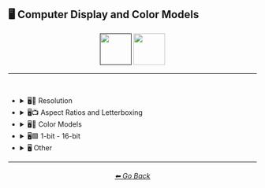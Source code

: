 <h2>🖥 Computer Display and Color Models</h2>

<div align="center">

[<img src="https://github.com/willwulfken/MidJourney-Styles-and-Keywords-Reference/blob/main/Images/Repo%20Parts/Buttons/version_button/button_version_MJV2_active.png?raw=true" height="64" />]()
[<img src="https://github.com/willwulfken/MidJourney-Styles-and-Keywords-Reference/blob/main/Images/Repo%20Parts/Buttons/version_button/button_version_MJV3_inactive.png?raw=true" height="64" />](https://github.com/willwulfken/MidJourney-Styles-and-Keywords-Reference/blob/main/Style_Pages/MJ_V3/Computer_Display.md)


</div>

<hr>
<br>


- <details><summary>🖥📐 Resolution</summary><p><div align="center">

	| 4k | 8k | 16k |
	| :-: | :-: | :-: |
	| <img src="https://github.com/willwulfken/MidJourney-Styles-and-Keywords-Reference/blob/main/Images/MJ_V2/MidJourney_Styles_(sphere)/sphere_4k.png?raw=true" width="256" /> | <img src="https://github.com/willwulfken/MidJourney-Styles-and-Keywords-Reference/blob/main/Images/MJ_V2/MidJourney_Styles_(sphere)/sphere_8k.png?raw=true" width="256" /> | <img src="https://github.com/willwulfken/MidJourney-Styles-and-Keywords-Reference/blob/main/Images/MJ_V2/MidJourney_Styles_(sphere)/sphere_16k.png?raw=true" width="256" /> |
	
	<br>
	
	| 32k | Super-Resolution |
	| :-: | :-: |
	|  <img src="https://github.com/willwulfken/MidJourney-Styles-and-Keywords-Reference/blob/main/Images/MJ_V2/MidJourney_Styles_(sphere)/sphere_32k.png?raw=true" width="256" />	| <img src="https://github.com/willwulfken/MidJourney-Styles-and-Keywords-Reference/blob/main/Images/MJ_V2/MidJourney_Styles_(sphere)/sphere_Super-resolution.png?raw=true" width="256" /> |
	
	<br>
	
	| HD | Full-HD | Ultra-HD |
	| :-: | :-: | :-: |
	| <img src="https://github.com/willwulfken/MidJourney-Styles-and-Keywords-Reference/blob/main/Images/MJ_V2/MidJourney_Styles_(sphere)/sphere_HD.png?raw=true" width="256" /> | <img src="https://github.com/willwulfken/MidJourney-Styles-and-Keywords-Reference/blob/main/Images/MJ_V2/MidJourney_Styles_(sphere)/sphere_Full-HD.png?raw=true" width="256" /> | <img src="https://github.com/willwulfken/MidJourney-Styles-and-Keywords-Reference/blob/main/Images/MJ_V2/MidJourney_Styles_(sphere)/sphere_Ultra-HD.png?raw=true" width="256" /> |

	<br>

	| 144p | 240p | 480p |
	| :-: | :-: | :-: |
	| <img src="https://github.com/willwulfken/MidJourney-Styles-and-Keywords-Reference/blob/main/Images/MJ_V2/MidJourney_Styles_(sphere)/Wave_9/sphere_144p.png?raw=true" width="256" /> | <img src="https://github.com/willwulfken/MidJourney-Styles-and-Keywords-Reference/blob/main/Images/MJ_V2/MidJourney_Styles_(sphere)/Wave_9/sphere_240p.png?raw=true" width="256" /> | <img src="https://github.com/willwulfken/MidJourney-Styles-and-Keywords-Reference/blob/main/Images/MJ_V2/MidJourney_Styles_(sphere)/Wave_9/sphere_480p.png?raw=true" width="256" /> |

	<br>

	| 720p | 1080p |
	| :-: | :-: |
	| <img src="https://github.com/willwulfken/MidJourney-Styles-and-Keywords-Reference/blob/main/Images/MJ_V2/MidJourney_Styles_(sphere)/Wave_9/sphere_720p.png?raw=true" width="256" /> | <img src="https://github.com/willwulfken/MidJourney-Styles-and-Keywords-Reference/blob/main/Images/MJ_V2/MidJourney_Styles_(sphere)/Wave_9/sphere_1080p.png?raw=true" width="256" /> |

	</p></details>



- <details><summary>🖥📺 Aspect Ratios and Letterboxing</summary><p><div align="center">

	| Fullscreen | Widescreen | Anamorphic Widescreen |
	| :-: | :-: | :-: |
	| <img src="https://github.com/willwulfken/MidJourney-Styles-and-Keywords-Reference/blob/main/Images/MJ_V2/MidJourney_Styles_(sphere)/Wave_9/sphere_Fullscreen.png?raw=true" width="256" /> | <img src="https://github.com/willwulfken/MidJourney-Styles-and-Keywords-Reference/blob/main/Images/MJ_V2/MidJourney_Styles_(sphere)/Wave_9/sphere_Widescreen.png?raw=true" width="256" /> | <img src="https://github.com/willwulfken/MidJourney-Styles-and-Keywords-Reference/blob/main/Images/MJ_V2/MidJourney_Styles_(sphere)/Wave_9/sphere_Anamorphic_Widescreen.png?raw=true" width="256" /> |

	| Pillarbox | Letterboxing | Windowbox |
	| :-: | :-: | :-: |
	| <img src="https://github.com/willwulfken/MidJourney-Styles-and-Keywords-Reference/blob/main/Images/MJ_V2/MidJourney_Styles_(sphere)/Wave_9/sphere_Pillarbox.png?raw=true" width="256" /> | <img src="https://github.com/willwulfken/MidJourney-Styles-and-Keywords-Reference/blob/main/Images/MJ_V2/MidJourney_Styles_(sphere)/Wave_9/sphere_Letterboxing.png?raw=true" width="256" /> | <img src="https://github.com/willwulfken/MidJourney-Styles-and-Keywords-Reference/blob/main/Images/MJ_V2/MidJourney_Styles_(sphere)/Wave_9/sphere_Windowbox.png?raw=true" width="256" /> |

	</p></details>



- <details><summary>🖥🎨 Color Models</summary><p><div align="center">

	| RGB | scRGB | CMYK |
	| :-: | :-: | :-: |
	| <img src="https://github.com/willwulfken/MidJourney-Styles-and-Keywords-Reference/blob/main/Images/MJ_V2/MidJourney_Styles_(sphere)/sphere_RGB.png?raw=true" width="256" /> | <img src="https://github.com/willwulfken/MidJourney-Styles-and-Keywords-Reference/blob/main/Images/MJ_V2/MidJourney_Styles_(sphere)/sphere_scRGB.png?raw=true" width="256" /> | <img src="https://github.com/willwulfken/MidJourney-Styles-and-Keywords-Reference/blob/main/Images/MJ_V2/MidJourney_Styles_(sphere)/sphere_CMYK.png?raw=true" width="256" /> |
	
	<br>

	| HSV | HSL | HCL |
	| :-: | :-: | :-: |
	| <img src="https://github.com/willwulfken/MidJourney-Styles-and-Keywords-Reference/blob/main/Images/MJ_V2/MidJourney_Styles_(sphere)/sphere_HSV.png?raw=true" width="256" /> | <img src="https://github.com/willwulfken/MidJourney-Styles-and-Keywords-Reference/blob/main/Images/MJ_V2/MidJourney_Styles_(sphere)/sphere_HSL.png?raw=true" width="256" /> | <img src="https://github.com/willwulfken/MidJourney-Styles-and-Keywords-Reference/blob/main/Images/MJ_V2/MidJourney_Styles_(sphere)/sphere_HCL.png?raw=true" width="256" /> |
	
	<br>

	| VGA | EGA | CGA |
	| :-: | :-: | :-: |
	| <img src="https://github.com/willwulfken/MidJourney-Styles-and-Keywords-Reference/blob/main/Images/MJ_V2/MidJourney_Styles_(sphere)/sphere_VGA.png?raw=true" width="256" /> | <img src="https://github.com/willwulfken/MidJourney-Styles-and-Keywords-Reference/blob/main/Images/MJ_V2/MidJourney_Styles_(sphere)/sphere_EGA.png?raw=true" width="256" /> | <img src="https://github.com/willwulfken/MidJourney-Styles-and-Keywords-Reference/blob/main/Images/MJ_V2/MidJourney_Styles_(sphere)/sphere_CGA.png?raw=true" width="256" /> | 
	
	<br>
	
	| HDR | sRGB | DCI-P3 |
	| :-: | :-: | :-: |
	| <img src="https://github.com/willwulfken/MidJourney-Styles-and-Keywords-Reference/blob/main/Images/MJ_V2/MidJourney_Styles_(sphere)/sphere_HDR.png?raw=true" width="256" /> | <img src="https://github.com/willwulfken/MidJourney-Styles-and-Keywords-Reference/blob/main/Images/MJ_V2/MidJourney_Styles_(sphere)/sphere_sRGB.png?raw=true" width="256" /> | <img src="https://github.com/willwulfken/MidJourney-Styles-and-Keywords-Reference/blob/main/Images/MJ_V2/MidJourney_Styles_(sphere)/sphere_DCI-P3.png?raw=true" width="256" /> |
	
	<br>
	
	| Adobe RGB | ProPhoto RGB | Pantone |
	| :-: | :-: | :-: |
	| <img src="https://github.com/willwulfken/MidJourney-Styles-and-Keywords-Reference/blob/main/Images/MJ_V2/MidJourney_Styles_(sphere)/sphere_AdobeRGB.png?raw=true" width="256" /> | <img src="https://github.com/willwulfken/MidJourney-Styles-and-Keywords-Reference/blob/main/Images/MJ_V2/MidJourney_Styles_(sphere)/sphere_ProPhotoRGB.png?raw=true" width="256" /> | <img src="https://github.com/willwulfken/MidJourney-Styles-and-Keywords-Reference/blob/main/Images/MJ_V2/MidJourney_Styles_(sphere)/sphere_Pantone.png?raw=true" width="256" /> |

	<br>
	
	| YCbCr | YPbPr | Coloroid |
	| :-: | :-: | :-: |
	| <img src="https://github.com/willwulfken/MidJourney-Styles-and-Keywords-Reference/blob/main/Images/MJ_V2/MidJourney_Styles_(sphere)/sphere_YCbCr.png?raw=true" width="256" /> | <img src="https://github.com/willwulfken/MidJourney-Styles-and-Keywords-Reference/blob/main/Images/MJ_V2/MidJourney_Styles_(sphere)/sphere_YPbPr.png?raw=true" width="256" /> | <img src="https://github.com/willwulfken/MidJourney-Styles-and-Keywords-Reference/blob/main/Images/MJ_V2/MidJourney_Styles_(sphere)/sphere_Coloroid.png?raw=true" width="256" /> |

	</p></details>


- <details><summary>🖥🟩 1-bit - 16-bit</summary><p><div align="center">

	| 1-bit | 2-bit | 3-bit |
	| :-: | :-: | :-: |
	| <img src="https://github.com/willwulfken/MidJourney-Styles-and-Keywords-Reference/blob/main/Images/MJ_V2/MidJourney_Styles_(sphere)/sphere_1-bit.png?raw=true" width="256" /> | <img src="https://github.com/willwulfken/MidJourney-Styles-and-Keywords-Reference/blob/main/Images/MJ_V2/MidJourney_Styles_(sphere)/sphere_2-bit.png?raw=true" width="256" /> | <img src="https://github.com/willwulfken/MidJourney-Styles-and-Keywords-Reference/blob/main/Images/MJ_V2/MidJourney_Styles_(sphere)/sphere_3-bit.png?raw=true" width="256" /> | 
	
	<br>
	
	| 4-bit | 4-bit RGB | 6-bit |
	| :-: | :-: | :-: |
	| <img src="https://github.com/willwulfken/MidJourney-Styles-and-Keywords-Reference/blob/main/Images/MJ_V2/MidJourney_Styles_(sphere)/sphere_4-bit.png?raw=true" width="256" /> | <img src="https://github.com/willwulfken/MidJourney-Styles-and-Keywords-Reference/blob/main/Images/MJ_V2/MidJourney_Styles_(sphere)/sphere_4-bitRGB.png?raw=true" width="256" /> | <img src="https://github.com/willwulfken/MidJourney-Styles-and-Keywords-Reference/blob/main/Images/MJ_V2/MidJourney_Styles_(sphere)/sphere_6-bit.png?raw=true" width="256" /> |
	
	<br>
	
	| 8-bit | 8-bit RGB |
	| :-: | :-: |
	| <img src="https://github.com/willwulfken/MidJourney-Styles-and-Keywords-Reference/blob/main/Images/MJ_V2/MidJourney_Styles_(sphere)/sphere_8-bit.png?raw=true" width="256" /> | <img src="https://github.com/willwulfken/MidJourney-Styles-and-Keywords-Reference/blob/main/Images/MJ_V2/MidJourney_Styles_(sphere)/sphere_8-bitRGB.png?raw=true" width="256" /> |
	
	<br>
	
	| 12-bit | 12-bit RGB |
	| :-: | :-: |
	| <img src="https://github.com/willwulfken/MidJourney-Styles-and-Keywords-Reference/blob/main/Images/MJ_V2/MidJourney_Styles_(sphere)/sphere_12-bit.png?raw=true" width="256" /> | <img src="https://github.com/willwulfken/MidJourney-Styles-and-Keywords-Reference/blob/main/Images/MJ_V2/MidJourney_Styles_(sphere)/sphere_12-bitRGB.png?raw=true" width="256" /> |

	<br>
	
	| 16-bit | 16-bit RGB |
	| :-: | :-: |
	| <img src="https://github.com/willwulfken/MidJourney-Styles-and-Keywords-Reference/blob/main/Images/MJ_V2/MidJourney_Styles_(sphere)/sphere_16-bit.png?raw=true" width="256" /> | <img src="https://github.com/willwulfken/MidJourney-Styles-and-Keywords-Reference/blob/main/Images/MJ_V2/MidJourney_Styles_(sphere)/sphere_16-bitRGB.png?raw=true" width="256" /> |

	</p></details>


- <details><summary>🖥 Other</summary><p><div align="center">

	| AR | VR |
	| :-: | :-: |
	| <img src="https://github.com/willwulfken/MidJourney-Styles-and-Keywords-Reference/blob/main/Images/MJ_V2/MidJourney_Styles_(sphere)/sphere_AR.png?raw=true" width="256" /> | <img src="https://github.com/willwulfken/MidJourney-Styles-and-Keywords-Reference/blob/main/Images/MJ_V2/MidJourney_Styles_(sphere)/sphere_VR.png?raw=true" width="256" /> | 

	</p></details>
	
<hr><!--------------->
<div align="center">
<h6><a href="https://github.com/willwulfken/MidJourney-Styles-and-Keywords-Reference/blob/main/README.md">⬅ Go Back</a></h6>
</div>